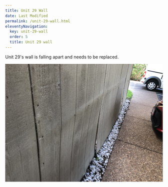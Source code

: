 ```yaml
---
title: Unit 29 Wall
date: Last Modified
permalink: /unit-29-wall.html
eleventyNavigation:
  key: unit-29-wall
  order: 5
  title: Unit 29 wall
---
```


Unit 29's wall is falling apart and needs to be replaced.


![unit 29 wall](content/images/unit-29-wall.jpg)
